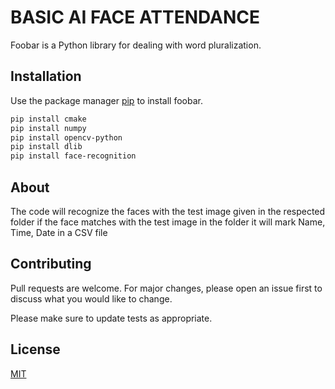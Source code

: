 # BASIC AI FACE ATTENDANCE

Foobar is a Python library for dealing with word pluralization.

## Installation

Use the package manager [pip](https://pip.pypa.io/en/stable/) to install foobar.

```bash
pip install cmake
pip install numpy
pip install opencv-python
pip install dlib
pip install face-recognition
```
## About
The code will recognize the faces with the test image given in the respected folder
if the face matches with the test image in the folder it will mark Name, Time, Date in a CSV file  


## Contributing
Pull requests are welcome. For major changes, please open an issue first to discuss what you would like to change.

Please make sure to update tests as appropriate.

## License
[MIT](https://choosealicense.com/licenses/mit/)
